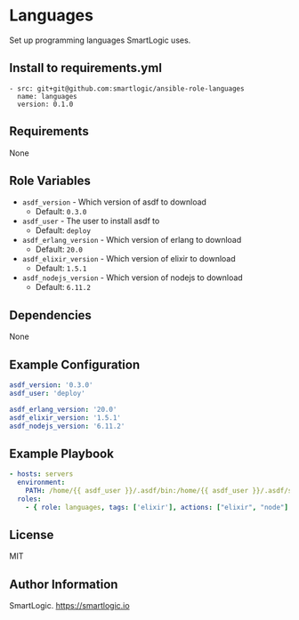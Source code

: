 # Languages

Set up programming languages SmartLogic uses.

## Install to requirements.yml

```
- src: git+git@github.com:smartlogic/ansible-role-languages
  name: languages
  version: 0.1.0
```

## Requirements

None

## Role Variables

- `asdf_version` - Which version of asdf to download
  - Default: `0.3.0`
- `asdf_user` - The user to install asdf to
  - Default: `deploy`
- `asdf_erlang_version` - Which version of erlang to download
  - Default: `20.0`
- `asdf_elixir_version` - Which version of elixir to download
  - Default: `1.5.1`
- `asdf_nodejs_version` - Which version of nodejs to download
  - Default: `6.11.2`

## Dependencies

None

## Example Configuration

```yaml
asdf_version: '0.3.0'
asdf_user: 'deploy'

asdf_erlang_version: '20.0'
asdf_elixir_version: '1.5.1'
asdf_nodejs_version: '6.11.2'
```

## Example Playbook

```yaml
- hosts: servers
  environment:
    PATH: /home/{{ asdf_user }}/.asdf/bin:/home/{{ asdf_user }}/.asdf/shims:{{ ansible_env.PATH }}
  roles:
    - { role: languages, tags: ['elixir'], actions: ["elixir", "node"] }
```

## License

MIT

## Author Information

SmartLogic. https://smartlogic.io
